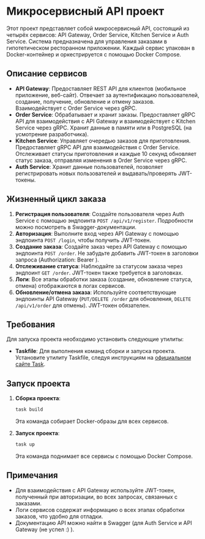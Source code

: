 # Микросервисный API проект

Этот проект представляет собой микросервисный API, состоящий из четырёх сервисов: API Gateway, Order Service, Kitchen Service и Auth Service. Система предназначена для управления заказами в гипотетическом ресторанном приложении. Каждый сервис упакован в Docker-контейнер и оркестрируется с помощью Docker Compose.

## Описание сервисов

- **API Gateway**: Предоставляет REST API для клиентов (мобильное приложение, веб-сайт). Отвечает за аутентификацию пользователей, создание, получение, обновление и отмену заказов. Взаимодействует с Order Service через gRPC.
- **Order Service**: Обрабатывает и хранит заказы. Предоставляет gRPC API для взаимодействия с API Gateway и взаимодействует с Kitchen Service через gRPC. Хранит данные в памяти или в PostgreSQL (на усмотрение разработчика).
- **Kitchen Service**: Управляет очередью заказов для приготовления. Предоставляет gRPC API для взаимодействия с Order Service. Отслеживает статусы приготовления и каждые 10 секунд обновляет статус заказа, отправляя изменения в Order Service через gRPC.
- **Auth Service**: Хранит данные пользователей, позволяет регистрировать новых пользователей и выдавать/проверять JWT-токены.

## Жизненный цикл заказа

1. **Регистрация пользователя**: Создайте пользователя через Auth Service с помощью эндпоинта `POST /api/v1/register`. Подробности можно посмотреть в Swagger-документации.
2. **Авторизация**: Выполните вход через API Gateway с помощью эндпоинта `POST /login`, чтобы получить JWT-токен.
3. **Создание заказа**: Создайте заказ через API Gateway с помощью эндпоинта `POST /order`. Не забудьте добавить JWT-токен в заголовки запроса (Authorization: Bearer <token>).
4. **Отслеживание статуса**: Наблюдайте за статусом заказа через эндпоинт `GET /order`. JWT-токен также требуется в заголовках.
5. **Логи**: Все этапы обработки заказа (создание, обновление статуса, отмена) отображаются в логах сервисов.
6. **Обновление/отмена заказа**: Используйте соответствующие эндпоинты API Gateway (`PUT/DELETE /order` для обновления, `DELETE /api/v1/order` для отмены). JWT-токен обязателен.

## Требования

Для запуска проекта необходимо установить следующие утилиты:
- **Taskfile**: Для выполнения команд сборки и запуска проекта. Установите утилиту Taskfile, следуя инструкциям на [официальном сайте Task](https://taskfile.dev/installation/).

## Запуск проекта

1. **Сборка проекта**:
   ```bash
   task build
   ```
   Эта команда собирает Docker-образы для всех сервисов.

2. **Запуск проекта**:
   ```bash
   task up
   ```
   Эта команда поднимает все сервисы с помощью Docker Compose.

## Примечания

- Для взаимодействия с API Gateway используйте JWT-токен, полученный при авторизации, во всех запросах, связанных с заказами.
- Логи сервисов содержат информацию о всех этапах обработки заказов, что удобно для отладки.
- Документацию API можно найти в Swagger (для Auth Service и API Gateway (не успел :) ).